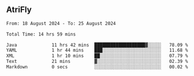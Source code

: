 ## AtriFly

<!--START_SECTION:waka-->

```txt
From: 18 August 2024 - To: 25 August 2024

Total Time: 14 hrs 59 mins

Java             11 hrs 42 mins  ███████████████████▓░░░░░   78.09 %
YAML             1 hr 44 mins    ███░░░░░░░░░░░░░░░░░░░░░░   11.68 %
XML              1 hr 10 mins    ██░░░░░░░░░░░░░░░░░░░░░░░   07.79 %
Text             21 mins         ▓░░░░░░░░░░░░░░░░░░░░░░░░   02.39 %
Markdown         0 secs          ░░░░░░░░░░░░░░░░░░░░░░░░░   00.02 %
```

<!--END_SECTION:waka-->

